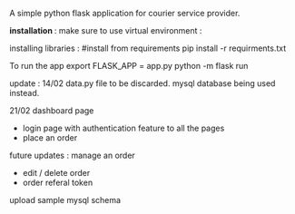 A simple python flask application for courier service provider. 

<b> installation </b> :
  make sure to use virtual environment   :
  
  installing libraries : 
  #install from requirements
  pip install -r requirments.txt 
  
  To run the app 
  export FLASK_APP = app.py
  python -m flask run 
  


update : 
14/02 
data.py file to be discarded. mysql database being used instead. 

21/02
dashboard page 
  - login page with authentication feature to all the pages 
  - place an order 



future updates : 
manage an order 
  - edit / delete order 
  - order referal token 
  
  
upload sample mysql schema 
